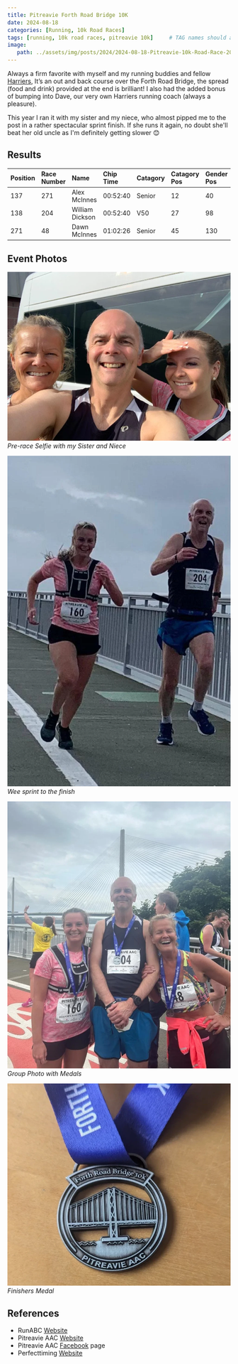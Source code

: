 ```yaml
---
title: Pitreavie Forth Road Bridge 10K
date: 2024-08-18
categories: [Running, 10k Road Races]
tags: [running, 10k road races, pitreavie 10k]     # TAG names should always be lowercase
image:
   path: ../assets/img/posts/2024/2024-08-18-Pitreavie-10k-Road-Race-2024/header.webp
---
```


Always a firm favorite with myself and my running buddies and fellow [Harriers](https://penicuikharriers.org.uk/), It’s an out and back course over the Forth Road Bridge, the spread (food and drink) provided at the end is brilliant! I also had the added bonus of bumping into Dave, our very own Harriers running coach (always a pleasure).

This year I ran it with my sister and my niece, who almost pipped me to the post in a rather spectacular sprint finish. If she runs it again, no doubt she'll beat her old uncle as I'm definitely getting slower 😊

## Results

| Position | Race Number | Name            | Chip Time | Catagory | Catagory Pos | Gender Pos | Club              |
| :------- | :---------- | :-------------- | :-------- | :------- | :----------- | :--------- | :---------------- |
| 137      | 271         | Alex McInnes    | 00:52:40  | Senior   | 12           | 40         | Unattached        |
| 138      | 204         | William Dickson | 00:52:40  | V50      | 27           | 98         | Penicuik Harriers |
| 271      | 48          | Dawn McInnes    | 01:02:26  | Senior   | 45           | 130        | Unattached        |

## Event Photos

![Pre-race selfie with my Sister and Niece](../assets/img/posts/2024/2024-08-18-Pitreavie-10k-Road-Race-2024/Selfie_with_Alex_and_Dawn.webp)_Pre-race Selfie with my Sister and Niece_

![Wee sprint to the finish](../assets/img/posts/2024/2024-08-18-Pitreavie-10k-Road-Race-2024/Me_and_Niece_Spinting.webp)_Wee sprint to the finish_

![Group Finishing Photo](../assets/img/posts/2024/2024-08-18-Pitreavie-10k-Road-Race-2024/Group_phone_at_finish.webp)_Group Photo with Medals_

![Finishers Medal](../assets/img/posts/2024/2024-08-18-Pitreavie-10k-Road-Race-2024/Medal.webp)_Finishers Medal_

## References

* RunABC [Website](https://runabc.co.uk/forth-bridge-10k-august)
* Pitreavie AAC [Website](https://www.pitreavie-aac.co.uk/)
* Pitreavie AAC [Facebook](https://www.facebook.com/pitreavieaac/) page
* Perfecttiming [Website](https://perfecttimingscotland.co.uk)
